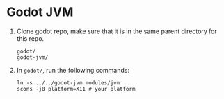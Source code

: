 # Godot JVM

1. Clone godot repo, make sure that it is in the same parent directory for this repo.
   ```
   godot/
   godot-jvm/
   ```

2. In `godot/`, run the following commands:
   ```
   ln -s ../../godot-jvm modules/jvm
   scons -j8 platform=X11 # your platform
   ```